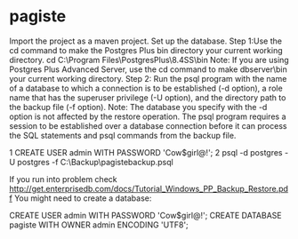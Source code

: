 # pagiste
Import the project as a maven project. 
Set up the database.
Step 1:Use the cd command to make the Postgres Plus bin directory your current
working directory.
cd C:\Program Files\PostgresPlus\8.4SS\bin
Note: If you are using Postgres Plus Advanced Server, use the cd command to make
dbserver\bin your current working directory.
Step 2: Run the psql program with the name of a database to which a connection is to
be established (-d option), a role name that has the superuser privilege (-U option), and
the directory path to the backup file (-f option).
Note: The database you specify with the -d option is not affected by the restore
operation. The psql program requires a session to be established over a database
connection before it can process the SQL statements and psql commands from the
backup file.

1 CREATE USER admin WITH PASSWORD 'Cow$girl@!';
2 psql -d postgres -U postgres -f C:\Backup\pagistebackup.psql

If you run into problem check http://get.enterprisedb.com/docs/Tutorial_Windows_PP_Backup_Restore.pdf
You might need to create a database:

CREATE USER admin WITH PASSWORD 'Cow$girl@!';
CREATE DATABASE pagiste WITH OWNER admin ENCODING 'UTF8';
